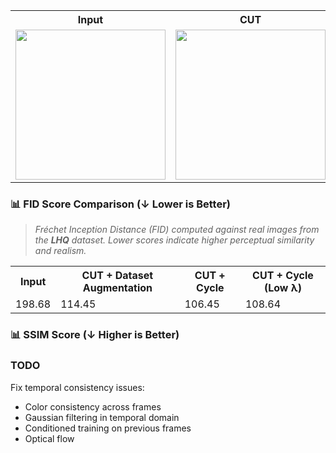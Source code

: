 <table>
  <tr>
    <th>Input</th>
    <th>CUT</th>
    <th>CUT + Dataset Augmentation</th>
    <th>CUT + Cycle</th>
    <th>CUT + Cycle (Low λ)</th>
  </tr>
  <tr>
    <td><img src="https://github.com/user-attachments/assets/c63eb8f0-4ac9-497e-b06c-6bafcc5fe24c" width="240"/></td>
    <td><img src="https://github.com/user-attachments/assets/b0494b45-f878-4c5a-bd66-17fbd77a8f65" width="240"/></td>
    <td><img src="https://github.com/user-attachments/assets/68895c08-d424-4c27-9a09-977169b4554e" width="240"/></td>
    <td><img src="https://github.com/user-attachments/assets/845160fd-12e1-42e9-917b-d4e72daab3a5" width="240"/></td>
    <td><img src="https://github.com/user-attachments/assets/751e75ea-dafe-4d1b-815f-93e1555b72bc" width="240"/></td>
  </tr>
</table>

### 📊 FID Score Comparison (↓ Lower is Better)

> *Fréchet Inception Distance (FID) computed against real images from the **LHQ** dataset. Lower scores indicate higher perceptual similarity and realism.*

<table>
  <tr>
    <th>Input</th>
    <th>CUT + Dataset Augmentation</th>
    <th>CUT + Cycle</th>
    <th>CUT + Cycle (Low λ)</th>
  </tr>
  <tr>
    <td>198.68</td>
    <td>114.45</td>
    <td>106.45</td>
    <td>108.64</td>
  </tr>
</table>

### 📊 SSIM Score (↓ Higher is Better)

### TODO

Fix temporal consistency issues:
 - Color consistency across frames
 - Gaussian filtering in temporal domain
 - Conditioned training on previous frames
 - Optical flow
